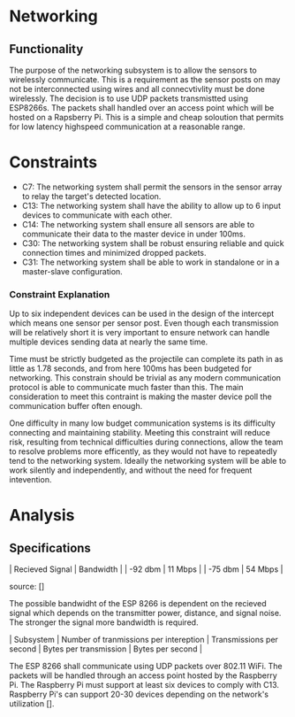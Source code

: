 # Networking

## Functionality
The purpose of the networking subsystem is to allow the sensors to wirelessly communicate. This is a requirement as the sensor posts on may not be interconnected using wires and all connecvtivlity must be done wirelessly. The decision is to use UDP packets transmistted using ESP8266s. The packets shall handled over an access point which will be hosted on a Rapsberry Pi. This is a simple and cheap soloution that permits for low latency highspeed communication at a reasonable range.

# Constraints
* C7: The networking system shall permit the sensors in the sensor array to relay the target's detected location. 
* C13: The networking system shall have the ability to allow up to 6 input devices to communicate with each other.
* C14: The networking system shall ensure all sensors are able to communicate their data to the master device in under 100ms.
* C30: The networking system shall be robust ensuring reliable and quick connection times and minimized dropped packets. 
* C31: The networking system shall be able to work in standalone or in a master-slave configuration.
### Constraint Explanation
Up to six independent devices can be used in the design of the intercept which means one sensor per sensor post. Even though each transmission will be relatively short it is very important to ensure network can handle multiple devices sending data at nearly the same time.

Time must be strictly budgeted as the projectile can complete its path in as little as 1.78 seconds, and from here 100ms has been budgeted for networking. This constrain should be trivial as any modern communication protocol is able to communicate much faster than this. The main consideration to meet this contraint is making the master device poll the communication buffer often enough.

One difficulty in many low budget communication systems is its difficulty connecting and maintaining stability. Meeting this constraint will reduce risk, resulting from technical difficulties during connections, allow the team to resolve problems more efficently, as they would not have to repeatedly tend to the networking system. Ideally the networking system will be able to work silently and independently, and without the need for frequent intevention. 

# Analysis
## Specifications
| Recieved Signal | Bandwidth |
| -92 dbm | 11 Mbps |
| -75 dbm | 54 Mbps |

source: []

The possible bandwidht of the ESP 8266 is dependent on the recieved signal which depends on the transmitter power, distance, and signal noise. The stronger the signal more bandwidth is required.

| Subsystem | Number of tranmissions per intereption | Transmissions per second | Bytes per transmission | Bytes per second |

The ESP 8266 shall communicate using UDP packets over 802.11 WiFi. The packets will be handled through an access point hosted by the Raspberry Pi. The Raspberry Pi must support at least six devices to comply with C13. Raspberry Pi's can support 20-30 devices depending on the network's utilization [].


